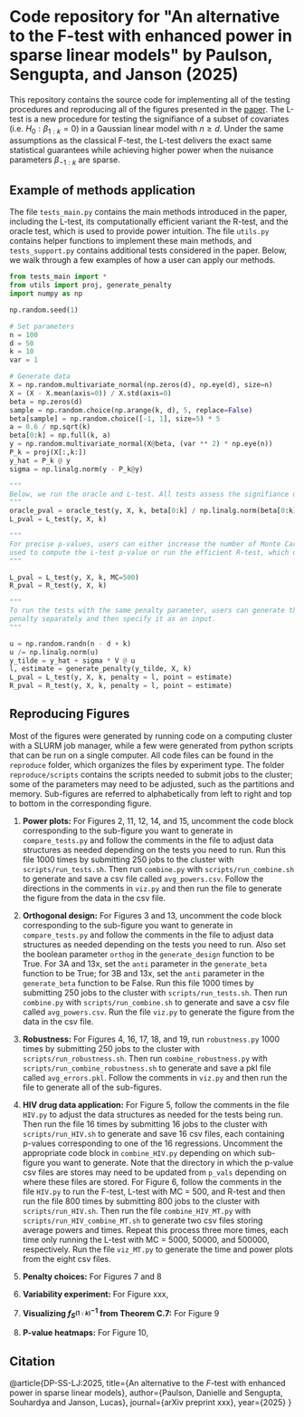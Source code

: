 # Code repository for "An alternative to the F-test with enhanced power in sparse linear models" by Paulson, Sengupta, and Janson (2025)

This repository contains the source code for implementing all of the testing procedures and reproducing all of the figures presented in the [paper](https://arxiv.org/abs/2406.18390). The L-test is a new procedure for testing the signifiance of a subset of covariates (i.e. $H_0: \beta_{1:k} = 0$) in a Gaussian linear model with $n \geq d$. Under the same assumptions as the classical F-test, the L-test delivers the exact same statistical guarantees while achieving higher power when the nuisance parameters $\beta_{-1:k}$ are sparse.

## Example of methods application
The file `tests_main.py` contains the main methods introduced in the paper, including the L-test, its computationally efficient variant the R-test, and the oracle test, which is used to provide power intuition. The file `utils.py` contains helper functions to implement these main methods, and `tests_support.py` contains additional tests considered in the paper. Below, we walk through a few examples of how a user can apply our methods.

```python
from tests_main import *
from utils import proj, generate_penalty
import numpy as np

np.random.seed(1)

# Set parameters
n = 100
d = 50
k = 10
var = 1

# Generate data
X = np.random.multivariate_normal(np.zeros(d), np.eye(d), size=n)
X = (X - X.mean(axis=0)) / X.std(axis=0)
beta = np.zeros(d)
sample = np.random.choice(np.arange(k, d), 5, replace=False)
beta[sample] = np.random.choice([-1, 1], size=5) * 5
a = 0.6 / np.sqrt(k)
beta[0:k] = np.full(k, a)
y = np.random.multivariate_normal(X@beta, (var ** 2) * np.eye(n))
P_k = proj(X[:,k:])
y_hat = P_k @ y
sigma = np.linalg.norm(y - P_k@y)

"""
Below, we run the oracle and L-test. All tests assess the signifiance of the first k covariates.
"""
oracle_pval = oracle_test(y, X, k, beta[0:k] / np.linalg.norm(beta[0:k]))
L_pval = L_test(y, X, k)

"""
For precise p-values, users can either increase the number of Monte Carlo samples
used to compute the L-test p-value or run the efficient R-test, which does not use resampling.
"""

L_pval = L_test(y, X, k, MC=500)
R_pval = R_test(y, X, k)

"""
To run the tests with the same penalty parameter, users can generate the
penalty separately and then specify it as an input.
"""

u = np.random.randn(n - d + k)
u /= np.linalg.norm(u)
y_tilde = y_hat + sigma * V @ u
l, estimate = generate_penalty(y_tilde, X, k)
L_pval = L_test(y, X, k, penalty = l, point = estimate)
R_pval = R_test(y, X, k, penalty = l, point = estimate)
```

## Reproducing Figures
Most of the figures were generated by running code on a computing cluster with a SLURM job manager, while a few were generated from python scripts that can be run on a single computer. All code files can be found in the `reproduce` folder, which organizes the files by experiment type. The folder `reproduce/scripts` contains the scripts needed to submit jobs to the cluster; some of the parameters may need to be adjusted, such as the partitions and memory. Sub-figures are referred to alphabetically from left to right and top to bottom in the corresponding figure.

1. **Power plots:** For Figures 2, 11, 12, 14, and 15, uncomment the code block corresponding to the sub-figure you want to generate in `compare_tests.py` and follow the comments in the file to adjust data structures as needed depending on the tests you need to run. Run this file 1000 times by submitting 250 jobs to the cluster with `scripts/run_tests.sh`. Then run `combine.py` with `scripts/run_combine.sh` to generate and save a csv file called `avg_powers.csv`. Follow the directions in the comments in `viz.py` and then run the file to generate the figure from the data in the csv file.

2. **Orthogonal design:** For Figures 3 and 13, uncomment the code block corresponding to the sub-figure you want to generate in `compare_tests.py` and follow the comments in the file to adjust data structures as needed depending on the tests you need to run. Also set the boolean parameter `orthog` in the `generate_design` function to be True. For 3A and 13x, set the `anti` parameter in the `generate_beta` function to be True; for 3B and 13x, set the `anti` parameter in the `generate_beta` function to be False. Run this file 1000 times by submitting 250 jobs to the cluster with `scripts/run_tests.sh`. Then run `combine.py` with `scripts/run_combine.sh` to generate and save a csv file called `avg_powers.csv`. Run the file `viz.py` to generate the figure from the data in the csv file.

3. **Robustness:** For Figures 4, 16, 17, 18, and 19, run `robustness.py` 1000 times by submitting 250 jobs to the cluster with `scripts/run_robustness.sh`. Then run `combine_robustness.py` with `scripts/run_combine_robustness.sh` to generate and save a pkl file called `avg_errors.pkl`. Follow the comments in `viz.py` and then run the file to generate all of the sub-figures. 

4. **HIV drug data application:** For Figure 5, follow the comments in the file `HIV.py` to adjust the data structures as needed for the tests being run. Then run the file 16 times by submitting 16 jobs to the cluster with `scripts/run_HIV.sh` to generate and save 16 csv files, each containing p-values corresponding to one of the 16 regressions. Uncomment the appropriate code block in `combine_HIV.py` depending on which sub-figure you want to generate. Note that the directory in which the p-value csv files are stores may need to be updated from `p_vals` depending on where these files are stored. For Figure 6, follow the comments in the file `HIV.py` to run the F-test, L-test with MC = 500, and R-test and then run the file 800 times by submitting 800 jobs to the cluster with `scripts/run_HIV.sh`. Then run the file `combine_HIV_MT.py` with `scripts/run_HIV_combine_MT.sh` to generate two csv files storing average powers and times. Repeat this process three more times, each time only running the L-test with MC = 5000, 50000, and 500000, respectively. Run the file `viz_MT.py` to generate the time and power plots from the eight csv files.

7. **Penalty choices:** For Figures 7 and 8

8. **Variability experiment:** For Figure xxx, 

9. **Visualizing $f^{-1}_{S^{(1:k)}}$ from Theorem C.7:** For Figure 9

10. **P-value heatmaps:** For Figure 10, 


## Citation

@article{DP-SS-LJ:2025,
  title={An alternative to the $F$-test with enhanced power in sparse linear models},
  author={Paulson, Danielle and Sengupta, Souhardya and Janson, Lucas},
  journal={arXiv preprint xxx},
  year={2025}
}

